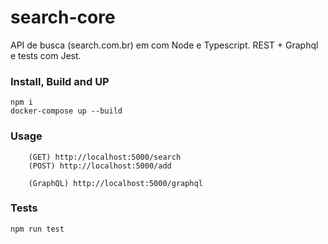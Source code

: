# search-core
API de busca (search.com.br) em com Node e Typescript. REST + Graphql e tests com Jest.

### Install, Build and UP
```
npm i
docker-compose up --build
```

### Usage
```
    (GET) http://localhost:5000/search
    (POST) http://localhost:5000/add

    (GraphQL) http://localhost:5000/graphql
```

### Tests
```
npm run test
```
